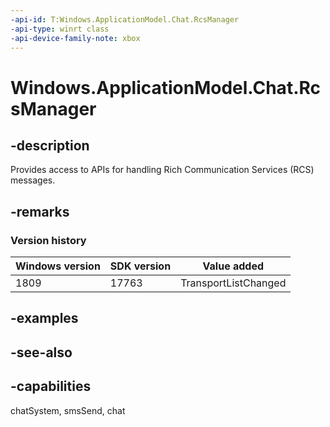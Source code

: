 ```yaml
---
-api-id: T:Windows.ApplicationModel.Chat.RcsManager
-api-type: winrt class
-api-device-family-note: xbox
---
```


<!-- Class syntax.
public class RcsManager 
-->

# Windows.ApplicationModel.Chat.RcsManager

## -description
Provides access to APIs for handling Rich Communication Services (RCS) messages.

## -remarks

### Version history

| Windows version | SDK version | Value added |
| -- | -- | -- |
| 1809 | 17763 | TransportListChanged |

## -examples

## -see-also

## -capabilities
chatSystem, smsSend, chat
